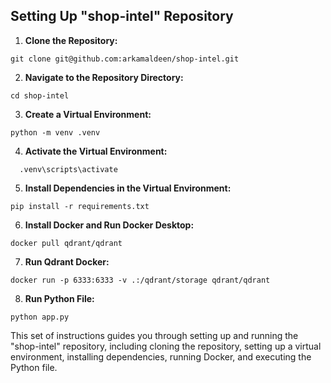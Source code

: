 ## Setting Up "shop-intel" Repository


1. **Clone the Repository:**
```
git clone git@github.com:arkamaldeen/shop-intel.git
```

2. **Navigate to the Repository Directory:**
```
cd shop-intel
```

3. **Create a Virtual Environment:**
```
python -m venv .venv
```

4. **Activate the Virtual Environment:**
 ```
   .venv\scripts\activate
 ```

5. **Install Dependencies in the Virtual Environment:**
```
pip install -r requirements.txt
```

6. **Install Docker and Run Docker Desktop:**
```
docker pull qdrant/qdrant
```

7. **Run Qdrant Docker:**
```
docker run -p 6333:6333 -v .:/qdrant/storage qdrant/qdrant
```

8. **Run Python File:**
```
python app.py
```


This set of instructions guides you through setting up and running the "shop-intel" repository, including cloning the repository, setting up a virtual environment, installing dependencies, running Docker, and executing the Python file.

